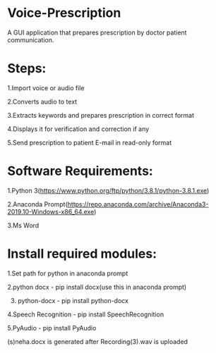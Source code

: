 # Voice-Prescription
A GUI application that prepares prescription by doctor patient communication.

# Steps:
  1.Import voice or audio file
  
  2.Converts audio to text
  
  3.Extracts keywords and prepares prescription in correct format
  
  4.Displays it for verification and correction if any
  
  5.Send prescription to patient E-mail in read-only format
 
# Software Requirements:
  1.Python 3(https://www.python.org/ftp/python/3.8.1/python-3.8.1.exe)
  
  2.Anaconda Prompt(https://repo.anaconda.com/archive/Anaconda3-2019.10-Windows-x86_64.exe)
  
  3.Ms Word
 
 # Install required modules:
  1.Set path for python in anaconda prompt
  
  2.python docx - pip install docx(use this in anaconda prompt)
  
  3. python-docx - pip install python-docx
  
  4.Speech Recognition - pip install SpeechRecognition
  
  5.PyAudio - pip install PyAudio
  
  (s)neha.docx is generated after Recording(3).wav is uploaded

 

